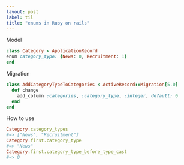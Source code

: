 ```yaml
---
layout: post
label: til
title: "enums in Ruby on rails"
---
```


Model

```ruby
class Category < ApplicationRecord
enum category_type: {News: 0, Recruitment: 1}
end
```
Migration

```ruby
class AddCategoryTypeToCategories < ActiveRecord::Migration[5.0]
  def change
    add_column :categories, :category_type, :integer, default: 0
  end
end
```

How to use

```ruby
Category.category_types
#=> ["News", "Recruitment"]
Category.first.category_type
#=> "News"
Category.first.category_type_before_type_cast
#=> 0
```


